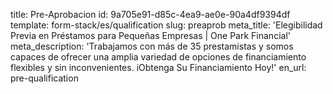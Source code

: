 title: Pre-Aprobacion
id: 9a705e91-d85c-4ea9-ae0e-90a4df9394df
template: form-stack/es/qualification
slug: preaprob
meta_title: 'Elegibilidad Previa en Préstamos para Pequeñas Empresas | One Park Financial'
meta_description: 'Trabajamos con más de 35 prestamistas y somos capaces de ofrecer una amplia variedad de opciones de financiamiento flexibles y sin inconvenientes. iObtenga Su Financiamiento Hoy!'
en_url: pre-qualification